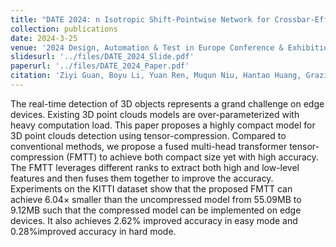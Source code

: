 ```yaml
---
title: "DATE 2024: n Isotropic Shift-Pointwise Network for Crossbar-Efficient Neural Network Design"
collection: publications
date: 2024-3-25
venue: '2024 Design, Automation & Test in Europe Conference & Exhibition (DATE)'
slidesurl: '../files/DATE_2024_Slide.pdf'
paperurl: '../files/DATE_2024_Paper.pdf'
citation: 'Ziyi Guan, Boyu Li, Yuan Ren, Muqun Niu, Hantao Huang, Graziano Chesi, Hao Yu and Ngai Wong, “An Isotropic Shift-Pointwise Network for Crossbar-Efficient Neural Network Design”, Design, Automation & Test in Europe Conference & Exhibition (DATE), March 25, Valencia, 2024'
---
```


The real-time detection of 3D objects represents a grand challenge on edge devices. Existing 3D point clouds models are over-parameterized with heavy computation load. This paper proposes a highly compact model for 3D point clouds detection using tensor-compression. Compared to conventional methods, we propose a fused multi-head transformer tensor-compression (FMTT) to achieve both compact size yet with high accuracy. The FMTT leverages different ranks to extract both high and low-level features and then fuses them together to improve the accuracy. Experiments on the KITTI dataset show that the proposed FMTT can achieve 6.04× smaller than the uncompressed model from 55.09MB to 9.12MB such that the compressed model can be implemented on edge devices. It also achieves 2.62% improved accuracy in easy mode and 0.28%improved accuracy in hard mode.
